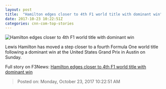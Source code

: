 ```yaml
---
layout: post
title:  "Hamilton edges closer to 4th F1 world title with dominant win"
date: 2017-10-23 10:22:51Z
categories: cnn-com-top-stories
---
```


![Hamilton edges closer to 4th F1 world title with dominant win](http://cdn.cnn.com/cnnnext/dam/assets/171022191242-hamilton-helmet-austin-us-gp-super-tease.jpg)

Lewis Hamilton has moved a step closer to a fourth Formula One world title following a dominant win at the United States Grand Prix in Austin on Sunday.


Full story on F3News: [Hamilton edges closer to 4th F1 world title with dominant win](http://www.f3nws.com/n/zDxZFD)

> Posted on: Monday, October 23, 2017 10:22:51 AM
